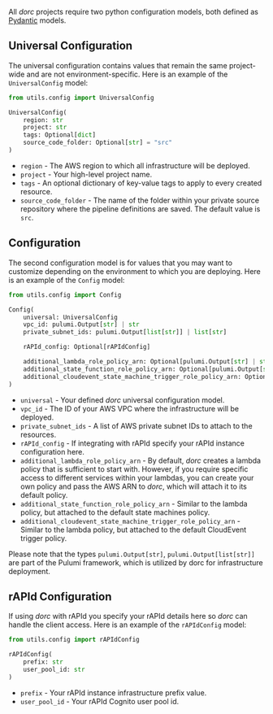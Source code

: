 All *dorc* projects require two python configuration models, both defined as [Pydantic](https://pydantic.dev/) models.

## Universal Configuration

The universal configuration contains values that remain the same project-wide and are not environment-specific. Here is an example of the `UniversalConfig` model:

```python
from utils.config import UniversalConfig

UniversalConfig(
    region: str
    project: str
    tags: Optional[dict]
    source_code_folder: Optional[str] = "src"
)
```

* `region` - The AWS region to which all infrastructure will be deployed.
* `project` - Your high-level project name.
* `tags` - An optional dictionary of key-value tags to apply to every created resource.
* `source_code_folder` - The name of the folder within your private source repository where the pipeline definitions are saved. The default value is `src`.

## Configuration

The second configuration model is for values that you may want to customize depending on the environment to which you are deploying. Here is an example of the `Config` model:

```python
from utils.config import Config

Config(
    universal: UniversalConfig
    vpc_id: pulumi.Output[str] | str
    private_subnet_ids: pulumi.Output[list[str]] | list[str]

    rAPId_config: Optional[rAPIdConfig]

    additional_lambda_role_policy_arn: Optional[pulumi.Output[str] | str]
    additional_state_function_role_policy_arn: Optional[pulumi.Output[str] | str]
    additional_cloudevent_state_machine_trigger_role_policy_arn: Optional[pulumi.Output[str] | str]
)
```

* `universal` - Your defined *dorc* universal configuration model.
* `vpc_id` - The ID of your AWS VPC where the infrastructure will be deployed.
* `private_subnet_ids` - A list of AWS private subnet IDs to attach to the resources.
* `rAPId_config` - If integrating with rAPId specify your rAPId instance configuration here.
* `additional_lambda_role_policy_arn` - By default, *dorc* creates a lambda policy that is sufficient to start with. However, if you require specific access to different services within your lambdas, you can create your own policy and pass the AWS ARN to *dorc*, which will attach it to its default policy.
* `additional_state_function_role_policy_arn` - Similar to the lambda policy, but attached to the default state machines policy.
* `additional_cloudevent_state_machine_trigger_role_policy_arn` - Similar to the lambda policy, but attached to the default CloudEvent trigger policy.

Please note that the types `pulumi.Output[str]`, `pulumi.Output[list[str]]` are part of the Pulumi framework, which is utilized by dorc for infrastructure deployment.

## rAPId Configuration

If using *dorc* with rAPId you specify your rAPId details here so *dorc* can handle the client access. Here is an example of the `rAPIdConfig` model:

```python
from utils.config import rAPIdConfig

rAPIdConfig(
    prefix: str
    user_pool_id: str
)
```

* `prefix` - Your rAPId instance infrastructure prefix value.
* `user_pool_id` - Your rAPId Cognito user pool id.
